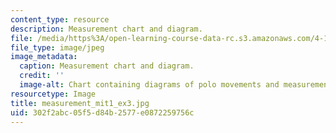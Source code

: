 ```yaml
---
content_type: resource
description: Measurement chart and diagram.
file: /media/https%3A/open-learning-course-data-rc.s3.amazonaws.com/4-111-introduction-to-architecture-environmental-design-spring-2014/302f2abc05f5d84b2577e0872259756c_measurement_mit1_ex3.jpg
file_type: image/jpeg
image_metadata:
  caption: Measurement chart and diagram.
  credit: ''
  image-alt: Chart containing diagrams of polo movements and measurements.
resourcetype: Image
title: measurement_mit1_ex3.jpg
uid: 302f2abc-05f5-d84b-2577-e0872259756c
---
```

